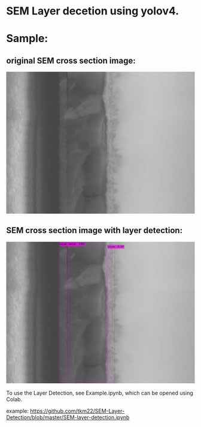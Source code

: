 # SEM Layer decetion using yolov4.

# Sample:
## original SEM cross section image:
![origin]

[origin]: https://github.com/tkm22/SEM-Layer-Detection/blob/master/data/test/CS-MA-FA.jpg
  



## SEM cross section image with layer detection:
![SEM]

[SEM]: https://github.com/tkm22/SEM-Layer-Detection/blob/master/data/test/CS-MA-FA-bbox.jpg


To use the Layer Detection, see Example.ipynb, which can be opened using Colab.


example: https://github.com/tkm22/SEM-Layer-Detection/blob/master/SEM-layer-detection.ipynb



 
